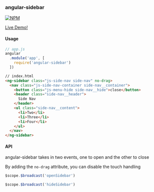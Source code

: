 ### angular-sidebar

[![NPM][angular-sidebar-icon]][angular-sidebar-url]

[Live Demo!](http://jackhanford.com/angular-sidebar)

#### Usage
```js
// app.js
angular
  .module('app', [
    require('angular-sidebar')
  ])
```  

```html
// index.html
<ng-sidebar class="js-side-nav side-nav" no-drag>
  <nav class="js-side-nav-container side-nav__container">
    <button class="js-menu-hide side-nav__hide">close</button>
    <header class="side-nav__header">
      Side Nav
    </header>
    <ul class="side-nav__content">
      <li>Two</li>
      <li>Three</li>
      <li>Four</li>
    </ul>
  </nav>
</ng-sidebar>
```  

#### API  
angular-sidebar takes in two events, one to open and the other to close

By adding the `no-drag` attribute, you can disable the touch handling

```js
$scope.$broadcast('openSidebar')
```

```js
$scope.$broadcast('hideSidebar')
```

[angular-sidebar-icon]: https://nodei.co/npm/angular-sidebar.png?downloads=true
[angular-sidebar-url]: https://npmjs.org/package/angular-sidebar
